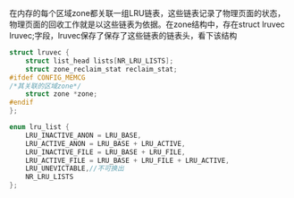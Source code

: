在内存的每个区域zone都关联一组LRU链表，这些链表记录了物理页面的状态，物理页面的回收工作就是以这些链表为依据。在zone结构中，存在struct lruvec lruvec;字段，lruvec保存了保存了这些链表的链表头，看下该结构
```c
struct lruvec {
    struct list_head lists[NR_LRU_LISTS];
    struct zone_reclaim_stat reclaim_stat;
#ifdef CONFIG_MEMCG
/*其关联的区域zone*/
    struct zone *zone;
#endif
};

enum lru_list {
    LRU_INACTIVE_ANON = LRU_BASE,
    LRU_ACTIVE_ANON = LRU_BASE + LRU_ACTIVE,
    LRU_INACTIVE_FILE = LRU_BASE + LRU_FILE,
    LRU_ACTIVE_FILE = LRU_BASE + LRU_FILE + LRU_ACTIVE,
    LRU_UNEVICTABLE,//不可换出
    NR_LRU_LISTS
};
```
